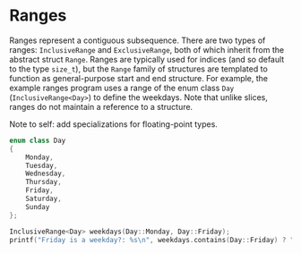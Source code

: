 # Ranges
Ranges represent a contiguous subsequence. There are two types of ranges: `InclusiveRange` and `ExclusiveRange`, both of which
inherit from the abstract struct `Range`. Ranges are typically used for indices (and so default to the type `size_t`), but the `Range` family 
of structures are templated to function as general-purpose start and end structure. For example, the example ranges program uses a range 
of the enum class `Day` (`InclusiveRange<Day>`) to define the weekdays. Note that unlike slices, ranges do not maintain a reference to a structure.

Note to self: add specializations for floating-point types.

```cpp
enum class Day
{
    Monday,
    Tuesday,
    Wednesday,
    Thursday,
    Friday,
    Saturday,
    Sunday
};

InclusiveRange<Day> weekdays(Day::Monday, Day::Friday);
printf("Friday is a weekday?: %s\n", weekdays.contains(Day::Friday) ? "true" : "false"); // true
```
